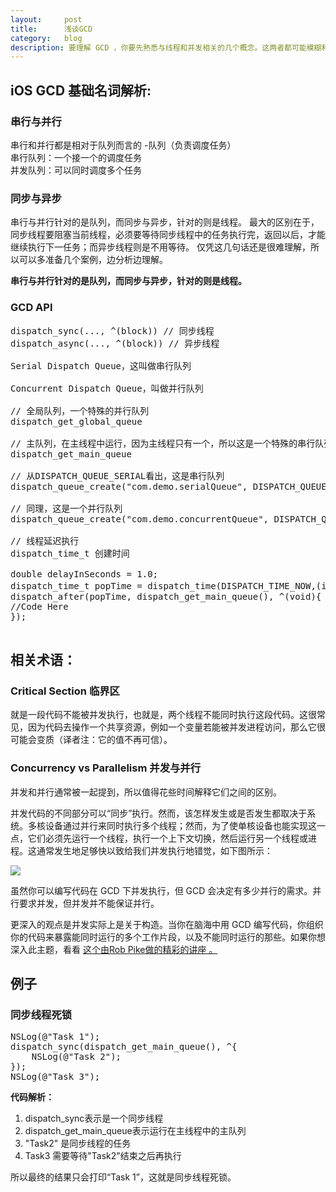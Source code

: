 ```yaml
---
layout:     post
title:      浅谈GCD
category:   blog
description: 要理解 GCD ，你要先熟悉与线程和并发相关的几个概念。这两者都可能模糊和微妙，所以在开始 GCD 之前先简要地回顾一下它们。
---
```

## iOS GCD 基础名词解析:

### 串行与并行

串行和并行都是相对于队列而言的 -队列（负责调度任务）  
串行队列：一个接一个的调度任务  
并发队列：可以同时调度多个任务

### 同步与异步

串行与并行针对的是队列，而同步与异步，针对的则是线程。 最大的区别在于，同步线程要阻塞当前线程，必须要等待同步线程中的任务执行完，返回以后，才能继续执行下一任务；而异步线程则是不用等待。 仅凭这几句话还是很难理解，所以可以多准备几个案例，边分析边理解。

**串行与并行针对的是队列，而同步与异步，针对的则是线程。**

### GCD API
<pre class="prettyprint">
dispatch_sync(..., ^(block)) // 同步线程
dispatch_async(..., ^(block)) // 异步线程

Serial Dispatch Queue，这叫做串行队列

Concurrent Dispatch Queue，叫做并行队列

// 全局队列，一个特殊的并行队列  
dispatch_get_global_queue

// 主队列，在主线程中运行，因为主线程只有一个，所以这是一个特殊的串行队列
dispatch_get_main_queue

// 从DISPATCH_QUEUE_SERIAL看出，这是串行队列
dispatch_queue_create("com.demo.serialQueue", DISPATCH_QUEUE_SERIAL)

// 同理，这是一个并行队列  
dispatch_queue_create("com.demo.concurrentQueue", DISPATCH_QUEUE_CONCURRENT)

// 线程延迟执行
dispatch_time_t 创建时间 

double delayInSeconds = 1.0;
dispatch_time_t popTime = dispatch_time(DISPATCH_TIME_NOW,(int64_t)(delayInSeconds * NSEC_PER_SEC)); // 延迟一秒
dispatch_after(popTime, dispatch_get_main_queue(), ^(void){
//Code Here
});

</pre>

## 相关术语：


### Critical Section 临界区

就是一段代码不能被并发执行，也就是，两个线程不能同时执行这段代码。这很常见，因为代码去操作一个共享资源，例如一个变量若能被并发进程访问，那么它很可能会变质（译者注：它的值不再可信）。

### Concurrency vs Parallelism 并发与并行

并发和并行通常被一起提到，所以值得花些时间解释它们之间的区别。

并发代码的不同部分可以“同步”执行。然而，该怎样发生或是否发生都取决于系统。多核设备通过并行来同时执行多个线程；然而，为了使单核设备也能实现这一点，它们必须先运行一个线程，执行一个上下文切换，然后运行另一个线程或进程。这通常发生地足够快以致给我们并发执行地错觉，如下图所示：

![](https://camo.githubusercontent.com/55145c5a8cf3d6f840e7267acd550869f92becfe/687474703a2f2f63646e312e72617977656e6465726c6963682e636f6d2f77702d636f6e74656e742f75706c6f6164732f323031342f30312f436f6e63757272656e63795f76735f506172616c6c656c69736d2e706e67)

虽然你可以编写代码在 GCD 下并发执行，但 GCD 会决定有多少并行的需求。并行要求并发，但并发并不能保证并行。

更深入的观点是并发实际上是关于构造。当你在脑海中用 GCD 编写代码，你组织你的代码来暴露能同时运行的多个工作片段，以及不能同时运行的那些。如果你想深入此主题，看看 [这个由Rob Pike做的精彩的讲座 。](http://vimeo.com/49718712)

## 例子

### 同步线程死锁
<pre class="prettyprint">
NSLog(@"Task 1"); 
dispatch_sync(dispatch_get_main_queue(), ^{
    NSLog(@"Task 2");
});
NSLog(@"Task 3");
</pre>

**代码解析：**  
1. dispatch_sync表示是一个同步线程  
2. dispatch_get_main_queue表示运行在主线程中的主队列  
3. "Task2" 是同步线程的任务  
4. Task3 需要等待"Task2"结束之后再执行  
 
所以最终的结果只会打印“Task 1”，这就是同步线程死锁。